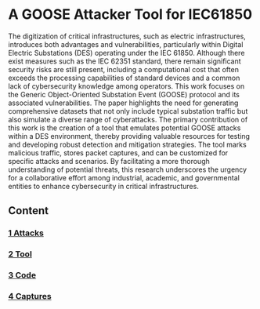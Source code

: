 # A GOOSE Attacker Tool for IEC61850
The digitization of critical infrastructures, such as electric infrastructures, introduces both advantages and vulnerabilities, particularly within Digital Electric Substations (DES) operating under the IEC 61850. Although there exist measures such as the IEC 62351 standard, there remain significant security risks are still present, including a computational cost that often exceeds the processing capabilities of standard devices and a common lack of cybersecurity knowledge among operators. This work focuses on the Generic Object-Oriented Substation Event (GOOSE) protocol and its associated vulnerabilities. The paper highlights the need for generating comprehensive datasets that not only include typical substation traffic but also simulate a diverse range of cyberattacks. The primary contribution of this work is the creation of a tool that emulates potential GOOSE attacks within a DES environment, thereby providing valuable resources for testing and developing robust detection and mitigation strategies. The tool marks malicious traffic, stores packet captures, and can be customized for specific attacks and scenarios. By facilitating a more thorough understanding of potential threats, this research underscores the urgency for a collaborative effort among industrial, academic, and governmental entities to enhance cybersecurity in critical infrastructures.

## Content
### [1 Attacks](https://github.com/omar-roa/GOOSEAttacker/blob/main/1%20Attacks.md)
### [2 Tool](https://github.com/omar-roa/GOOSEAttacker/blob/main/2%20Tool)
### [3 Code](https://github.com/omar-roa/GOOSEAttacker/blob/main/3%20Code)
### [4 Captures](https://github.com/omar-roa/GOOSEAttacker/blob/main/4%20Captures)
